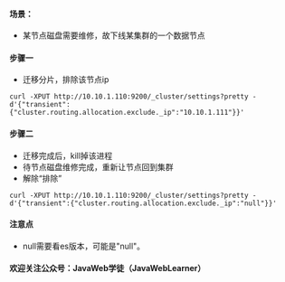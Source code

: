 #### 场景：
 * 某节点磁盘需要维修，故下线某集群的一个数据节点
 
#### 步骤一
 * 迁移分片，排除该节点ip
```
curl -XPUT http://10.10.1.110:9200/_cluster/settings?pretty -d'{"transient":{"cluster.routing.allocation.exclude._ip":"10.10.1.111"}}'
```

#### 步骤二
 * 迁移完成后，kill掉该进程
 * 待节点磁盘维修完成，重新让节点回到集群
 * 解除“排除”

```
curl -XPUT http://10.10.1.110:9200/_cluster/settings?pretty -d'{"transient":{"cluster.routing.allocation.exclude._ip":"null"}}'
```

#### 注意点
 * null需要看es版本，可能是"null"。


#### 欢迎关注公众号：JavaWeb学徒（JavaWebLearner）
